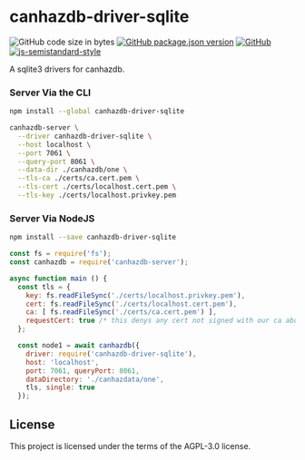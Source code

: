 # canhazdb-driver-sqlite
![GitHub code size in bytes](https://img.shields.io/github/languages/code-size/driver-sqlite)
[![GitHub package.json version](https://img.shields.io/github/package-json/v/driver-sqlite)](https://github.com/driver-sqlite/blob/master/package.json)
[![GitHub](https://img.shields.io/github/license/driver-sqlite)](https://github.com/driver-sqlite/blob/master/LICENSE)
[![js-semistandard-style](https://img.shields.io/badge/code%20style-semistandard-brightgreen.svg)](https://github.com/standard/semistandard)

A sqlite3 drivers for canhazdb.

### Server Via the CLI
```bash
npm install --global canhazdb-driver-sqlite
```

```bash
canhazdb-server \
  --driver canhazdb-driver-sqlite \
  --host localhost \
  --port 7061 \
  --query-port 8061 \
  --data-dir ./canhazdb/one \
  --tls-ca ./certs/ca.cert.pem \
  --tls-cert ./certs/localhost.cert.pem \
  --tls-key ./certs/localhost.privkey.pem
```

### Server Via NodeJS
```bash
npm install --save canhazdb-driver-sqlite
```

```javascript
const fs = require('fs');
const canhazdb = require('canhazdb-server');

async function main () {
  const tls = {
    key: fs.readFileSync('./certs/localhost.privkey.pem'),
    cert: fs.readFileSync('./certs/localhost.cert.pem'),
    ca: [ fs.readFileSync('./certs/ca.cert.pem') ],
    requestCert: true /* this denys any cert not signed with our ca above */
  };

  const node1 = await canhazdb({
    driver: require('canhazdb-driver-sqlite'),
    host: 'localhost',
    port: 7061, queryPort: 8061,
    dataDirectory: './canhazdata/one',
    tls, single: true
  });
```

## License
This project is licensed under the terms of the AGPL-3.0 license.

